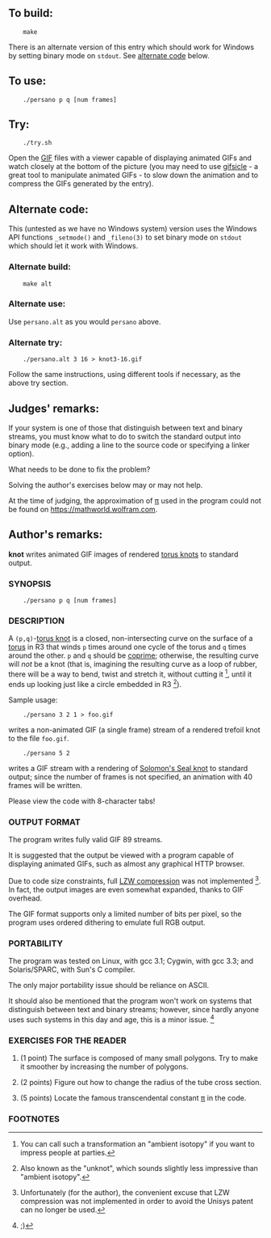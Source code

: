 ## To build:

``` <!---sh-->
    make
```

There is an alternate version of this entry which should work for Windows by
setting binary mode on `stdout`. See [alternate code](#alternate-code) below.


## To use:

``` <!---sh-->
    ./persano p q [num frames]
```


## Try:

``` <!---sh-->
    ./try.sh
```

Open the [GIF](https://en.wikipedia.org/wiki/GIF) files with a viewer capable of
displaying animated GIFs and watch closely at the bottom of the picture (you may
need to use [gifsicle](https://www.lcdf.org/gifsicle/) - a great tool to
manipulate animated GIFs - to slow down the animation and to compress the GIFs
generated by the entry).


## Alternate code:

This (untested as we have no Windows system) version uses the Windows API
functions `_setmode()` and `_fileno(3)` to set binary mode on `stdout` which should
let it work with Windows.


### Alternate build:

```
    make alt
```


### Alternate use:

Use `persano.alt` as you would `persano` above.


### Alternate try:

``` <!---sh-->
    ./persano.alt 3 16 > knot3-16.gif
```

Follow the same instructions, using different tools if necessary, as the above
try section.


## Judges' remarks:

If your system is one of those that distinguish between text and binary
streams, you must know what to do to switch the standard output into
binary mode (e.g., adding a line to the source code or specifying a
linker option).

What needs to be done to fix the problem?

Solving the author's exercises below may or may not help.

At the time of judging, the approximation of
[π](https://en.wikipedia.org/wiki/Pi) used in the program could not be found on
<https://mathworld.wolfram.com>.


## Author's remarks:

**knot** writes animated GIF images of rendered [torus
knots](https://en.wikipedia.org/wiki/Torus_knot) to standard output.

### SYNOPSIS

``` <!---sh-->
    ./persano p q [num frames]
```


### DESCRIPTION

A `(p,q)`-[torus knot](https://en.wikipedia.org/wiki/Torus_knot) is a closed,
non-intersecting curve on the surface of a
[torus](https://en.wikipedia.org/wiki/Torus) in R3 that winds `p` times around
one cycle of the torus and `q` times around the other. `p` and `q` should be
[coprime](https://en.wikipedia.org/wiki/Coprime_integers); otherwise, the
resulting curve will _not_ be a knot (that is, imagining the resulting curve as
a loop of rubber, there will be a way to bend, twist and stretch it, without
cutting it [^1], until it ends up looking just like a circle embedded in R3 [^2]).

Sample usage:

``` <!---sh-->
    ./persano 3 2 1 > foo.gif
```

writes a non-animated GIF (a single frame) stream of a rendered trefoil
knot to the file `foo.gif`.

``` <!---sh-->
    ./persano 5 2
```

writes a GIF stream with a rendering of [Solomon's Seal
knot](https://en.wikipedia.org/wiki/Solomon%27s_knot) to standard
output; since the number of frames is not specified, an animation with
40 frames will be written.

Please view the code with 8-character tabs!


### OUTPUT FORMAT

The program writes fully valid GIF 89 streams.

It is suggested that the output be viewed with a program capable of
displaying animated GIFs, such as almost any graphical HTTP browser.

Due to code size constraints, full [LZW
compression](https://en.wikipedia.org/wiki/LZ77_and_LZ78#LZW) was not
implemented [^3]. In fact, the output images are even somewhat expanded, thanks
to GIF overhead.

The GIF format supports only a limited number of bits per pixel, so the
program uses ordered dithering to emulate full RGB output.


### PORTABILITY

The program was tested on Linux, with gcc 3.1; Cygwin, with gcc 3.3; and
Solaris/SPARC, with Sun's C compiler.

The only major portability issue should be reliance on ASCII.

It should also be mentioned that the program won't work on systems that
distinguish between text and binary streams; however, since hardly
anyone uses such systems in this day and age, this is a minor issue. [^4]


### EXERCISES FOR THE READER

1. (1 point) The surface is composed of many small polygons. Try to make it
smoother by increasing the number of polygons.

2. (2 points) Figure out how to change the radius of the tube cross section.

3. (5 points) Locate the famous transcendental constant
[π](https://en.wikipedia.org/wiki/Pi) in the code.


### FOOTNOTES

[^1]: You can call such a transformation an "ambient isotopy" if you want to
impress people at parties.

[^2]: Also known as the "unknot", which sounds slightly less impressive than
"ambient isotopy".

[^3]: Unfortunately (for the author), the convenient excuse that LZW compression
was not implemented in order to avoid the Unisys patent can no longer be used.

[^4]: ;)


<!--

    Copyright © 1984-2024 by Landon Curt Noll. All Rights Reserved.

    You are free to share and adapt this file under the terms of this license:

	Creative Commons Attribution-ShareAlike 4.0 International (CC BY-SA 4.0)

    For more information, see:

	https://creativecommons.org/licenses/by-sa/4.0/

-->
